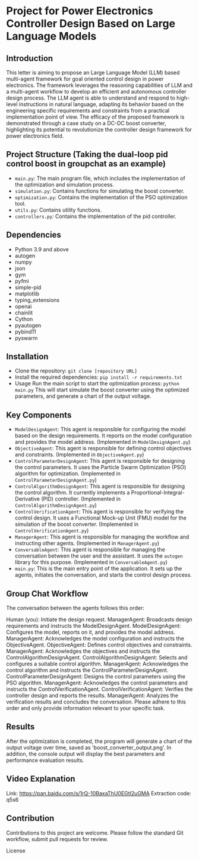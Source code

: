 # Project for Power Electronics Controller Design Based on Large Language Models

## Introduction
This letter is aiming to propose an Large Language Model (LLM) based multi-agent framework for goal oriented control design in power electronics. The framework leverages the reasoning capabilities of LLM and a multi-agent workflow to develop an efficient and autonomous controller design process. The LLM agent is able to understand and respond to high-level instructions in natural language, adapting its behavior based on the engineering specific requirements and constraints from a practical implementation point of view. The efficacy of the proposed framework is demonstrated through a case study on a DC-DC boost converter, highlighting its potential to revolutionize the controller design framework for power electronics field.
## Project Structure (Taking the dual-loop pid control boost in groupchat as an example)
- `main.py`: The main program file, which includes the implementation of the optimization and simulation process.
- `simulation.py`: Contains functions for simulating the boost converter.
- `optimization.py`: Contains the implementation of the PSO optimization tool.
- `utils.py`: Contains utility functions.
- `controllers.py`: Contains the implementation of the pid controller.

## Dependencies
- Python 3.9 and above
- autogen
- numpy
- json
- gym
- pyfmi
- simple-pid
- matplotlib
- typing_extensions
- openai
- chainlit
- Cython
- pyautogen
- pybind11
- pyswarm

## Installation
- Clone the repository:
```git clone [repository URL]```
- Install the required dependencies:
```pip install -r requirements.txt```
- Usage
Run the main script to start the optimization process:
```python main.py```
This will start simulate the boost converter using the optimized parameters, and generate a chart of the output voltage.

## Key Components
- `ModelDesignAgent`: This agent is responsible for configuring the model based on the design requirements. It reports on the model configuration and provides the model address. (Implemented in `ModelDesignAgent.py`)
- `ObjectiveAgent`: This agent is responsible for defining control objectives and constraints. (Implemented in `ObjectiveAgent.py`)
- `ControlParameterDesignAgent`: This agent is responsible for designing the control parameters. It uses the Particle Swarm Optimization (PSO) algorithm for optimization. (Implemented in `ControlParameterDesignAgent.py`)
- `ControlAlgorithmDesignAgent`: This agent is responsible for designing the control algorithm. It currently implements a Proportional-Integral-Derivative (PID) controller. (Implemented in `ControlAlgorithmDesignAgent.py`)
- `ControlVerificationAgent`: This agent is responsible for verifying the control design. It uses a Functional Mock-up Unit (FMU) model for the simulation of the boost converter. (Implemented in `ControlVerificationAgent.py`)
- `ManagerAgent`: This agent is responsible for managing the workflow and instructing other agents. (Implemented in `ManagerAgent.py`)
- `ConversableAgent`: This agent is responsible for managing the conversation between the user and the assistant. It uses the `autogen` library for this purpose. (Implemented in `ConversableAgent.py`)
- `main.py`: This is the main entry point of the application. It sets up the agents, initiates the conversation, and starts the control design process.
## Group Chat Workflow
The conversation between the agents follows this order:

Human (you): Initiate the design request.
ManagerAgent: Broadcasts design requirements and instructs the ModelDesignAgent.
ModelDesignAgent: Configures the model, reports on it, and provides the model address.
ManagerAgent: Acknowledges the model configuration and instructs the ObjectiveAgent.
ObjectiveAgent: Defines control objectives and constraints.
ManagerAgent: Acknowledges the objectives and instructs the ControlAlgorithmDesignAgent.
ControlAlgorithmDesignAgent: Selects and configures a suitable control algorithm.
ManagerAgent: Acknowledges the control algorithm and instructs the ControlParameterDesignAgent.
ControlParameterDesignAgent: Designs the control parameters using the PSO algorithm.
ManagerAgent: Acknowledges the control parameters and instructs the ControlVerificationAgent.
ControlVerificationAgent: Verifies the controller design and reports the results.
ManagerAgent: Analyzes the verification results and concludes the conversation.
Please adhere to this order and only provide information relevant to your specific task.

## Results
After the optimization is completed, the program will generate a chart of the output voltage over time, saved as 'boost_converter_output.png'. In addition, the console output will display the best parameters and performance evaluation results.

## Video Explanation
Link: https://pan.baidu.com/s/1rQ-10BaxaThU0EGtI2uGMA Extraction code: q5s6

## Contribution
Contributions to this project are welcome. Please follow the standard Git workflow, submit pull requests for review.

License